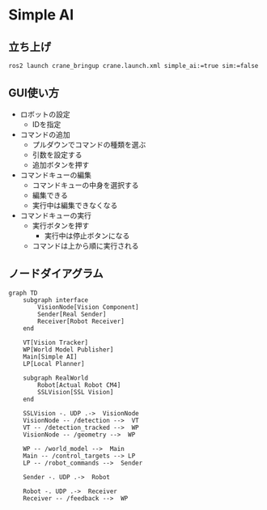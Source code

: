 # Simple AI

## 立ち上げ

```bash
ros2 launch crane_bringup crane.launch.xml simple_ai:=true sim:=false
```

## GUI使い方

- ロボットの設定
  - IDを指定
- コマンドの追加
  - プルダウンでコマンドの種類を選ぶ
  - 引数を設定する
  - 追加ボタンを押す
- コマンドキューの編集
  - コマンドキューの中身を選択する
  - 編集できる
  - 実行中は編集できなくなる
- コマンドキューの実行
  - 実行ボタンを押す
    - 実行中は停止ボタンになる
  - コマンドは上から順に実行される

## ノードダイアグラム

```mermaid
graph TD
    subgraph interface
        VisionNode[Vision Component]
        Sender[Real Sender]
        Receiver[Robot Receiver]
    end

    VT[Vision Tracker]
    WP[World Model Publisher]
    Main[Simple AI]
    LP[Local Planner]

    subgraph RealWorld
        Robot[Actual Robot CM4]
        SSLVision[SSL Vision]
    end

    SSLVision -. UDP .->  VisionNode
    VisionNode -- /detection -->  VT
    VT -- /detection_tracked -->  WP
    VisionNode -- /geometry -->  WP

    WP -- /world_model -->  Main
    Main -- /control_targets --> LP
    LP -- /robot_commands -->  Sender

    Sender -. UDP .->  Robot

    Robot -. UDP .->  Receiver
    Receiver -- /feedback -->  WP
```
